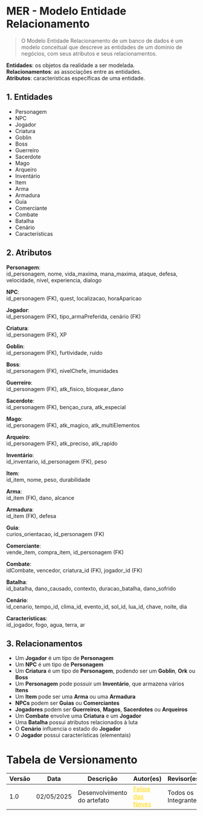 # MER - Modelo Entidade Relacionamento

> O Modelo Entidade Relacionamento de um banco de dados é um modelo conceitual que descreve as entidades de um domínio de negócios, com seus atributos e seus relacionamentos.

**Entidades**: os objetos da realidade a ser modelada.  
**Relacionamentos**: as associações entre as entidades.  
**Atributos**: características específicas de uma entidade.

## 1. Entidades
- Personagem
- NPC
- Jogador
- Criatura
- Goblin
- Boss
- Guerreiro
- Sacerdote
- Mago
- Arqueiro
- Inventário
- Item
- Arma
- Armadura
- Guia
- Comerciante
- Combate
- Batalha
- Cenário
- Características

## 2. Atributos

**Personagem**:  
id_personagem, nome, vida_maxima, mana_maxima, ataque, defesa, velocidade, nivel, experiencia, dialogo

**NPC**:  
id_personagem (FK), quest, localizacao, horaAparicao

**Jogador**:  
id_personagem (FK), tipo_armaPreferida, cenário (FK)

**Criatura**:  
id_personagem (FK), XP

**Goblin**:  
id_personagem (FK), furtividade, ruido

**Boss**:  
id_personagem (FK), nivelChefe, imunidades

**Guerreiro**:  
id_personagem (FK), atk_fisico, bloquear_dano

**Sacerdote**:  
id_personagem (FK), bençao_cura, atk_especial

**Mago**:  
id_personagem (FK), atk_magico, atk_multiElementos

**Arqueiro**:  
id_personagem (FK), atk_preciso, atk_rapido

**Inventário**:  
id_inventario, id_personagem (FK), peso

**Item**:  
id_item, nome, peso, durabilidade

**Arma**:  
id_item (FK), dano, alcance

**Armadura**:  
id_item (FK), defesa

**Guia**:  
curios_orientacao, id_personagem (FK)

**Comerciante**:  
vende_item, compra_item, id_personagem (FK)

**Combate**:  
idCombate, vencedor, criatura_id (FK), jogador_id (FK)

**Batalha**:  
id_batalha, dano_causado, contexto, duracao_batalha, dano_sofrido

**Cenário**:  
id_cenario, tempo_id, clima_id, evento_id, sol_id, lua_id, chave, noite, dia

**Características**:  
id_jogador, fogo, agua, terra, ar

## 3. Relacionamentos

- Um **Jogador** é um tipo de **Personagem**
- Um **NPC** é um tipo de **Personagem**
- Um **Criatura** é um tipo de **Personagem**, podendo ser um **Goblin**, **Ork** ou **Boss**
- Um **Personagem** pode possuir um **Inventário**, que armazena vários **Itens**
- Um **Item** pode ser uma **Arma** ou uma **Armadura**
- **NPCs** podem ser **Guias** ou **Comerciantes**
- **Jogadores** podem ser **Guerreiros**, **Magos**, **Sacerdotes** ou **Arqueiros**
- Um **Combate** envolve uma **Criatura** e um **Jogador**
- Uma **Batalha** possui atributos relacionados à luta
- O **Cenário** influencia o estado do **Jogador**
- O **Jogador** possui características (elementais)

# Tabela de Versionamento 

| Versão | Data       | Descrição                                     | Autor(es)                                                             | Revisor(es)                                                          |
|--------|------------|-----------------------------------|-----------------------------------------------------------------------|----------------------------------------------------------------------|
| 1.0    | 02/05/2025 | Desenvolvimento do artefato   | <a style="color:gold;" href="https://github.com/FelipeFreire-gf" target="_blank">Felipe das Neves</a> | Todos os Integrantes |

